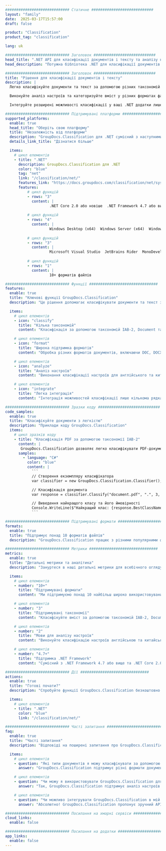 ```yaml
---
############################# Статичне ############################
layout: "family"
date:  2025-03-17T15:57:00
draft: false

product: "Classification"
product_tag: "classification"

lang: uk

############################# Заголовок ############################
head_title: ".NET API для класифікації документів і тексту та аналізу настроїв"
head_description: "Потужна бібліотека .NET для класифікації документів і тексту з використанням таксономій IAB-2, Document та Sentiment. Підтримує кілька форматів файлів та мов."

############################# Заголовок ############################
title: "Рішення для класифікації документів і тексту"
description: |
  Легко класифікуйте документи та текст за допомогою різних таксономій з нашим .NET API.

  Виконуйте аналіз настроїв та категоризуйте вміст у різних форматах файлів та мовах.

  Інтегруйте розширені можливості класифікації у ваші .NET додатки лише кількома рядками коду.

############################# Підтримувані платформи ###############################
supported_platforms:
  enable: true
  head_title: "Оберіть свою платформу"
  title: "Незалежність від платформи"
  description: "GroupDocs.Classification для .NET сумісний з наступними операційними системами та фреймворками:"
  details_link_title: "Дізнатися більше"

  items:
    # цикл елементів
    - title: ".NET"
      description: GroupDocs.Classification для .NET
      color: "blue"
      tag: "net"
      link: "/classification/net/"
      features_link: "https://docs.groupdocs.com/classification/net/system-requirements/"
      features:
          # цикл функцій
          - rows: "3"
            content: |
                    .NET Core 2.0 або новіше  .NET Framework 4.7 або вище
      
          # цикл функцій
          - rows: "4"
            content: |
                    Windows Desktop (x64)  Windows Server (x64)  Windows Azure  Mac OS X x64 (10.12+)
      
          # цикл функцій
          - rows: "3"
            content: |
                    Microsoft Visual Studio  JetBrains Rider  MonoDevelop
      
          # цикл функцій
          - rows: "1"
            content: |
                    10+ форматів файлів

############################# Функції ###############################
features:
  enable: true
  title: "Ключові функції GroupDocs.Classification"
  description: "Це рішення допомагає класифікувати документи та текст за допомогою різних таксономій, виконувати аналіз настроїв та інтегрувати розширені можливості класифікації у ваші .NET додатки."

  items:
    # цикл елементів
    - icon: "classify"
      title: "Кілька таксономій"
      content: "Класифікація за допомогою таксономій IAB-2, Document та Sentiment."

    # цикл елементів
    - icon: "format"
      title: "Широка підтримка форматів"
      content: "Обробка різних форматів документів, включаючи DOC, DOCX, PDF та інші."

    # цикл елементів
    - icon: "analyze"
      title: "Аналіз настроїв"
      content: "Виконання класифікації настроїв для англійського та китайського тексту."

    # цикл елементів
    - icon: "integrate"
      title: "Легка інтеграція"
      content: "Інтеграція можливостей класифікації лише кількома рядками коду."

############################# Зразки коду ############################
code_samples:
  enable: true
  title: "Класифікуйте документи з легкістю"
  description: "Приклади коду GroupDocs.Classification"
  items:
    # цикл зразків коду
    - title: "Класифікація PDF за допомогою таксономії IAB-2"
      content: |
       GroupDocs.Classification дозволяє легко класифікувати PDF-документи за допомогою таксономії IAB-2. Просто вкажіть шлях до документа, бажану кількість результатів та тип таксономії, щоб отримати результати класифікації.
      samples:
        - language: "C#"
          color: "blue"
          content: |
            ```
            // Створення екземпляру класифікатора
            var classifier = new GroupDocs.Classification.Classifier();

            // Класифікація документа
            var response = classifier.Classify("document.pdf", ".", 3, Taxonomy.Iab2);

            // Виведення найкращого класу та його ймовірності
            Console.WriteLine($"Найкращий клас: {response.BestClassName}, Ймовірність: {response.BestClassProbability}");
            ```

############################# Підтримувані формати ###############################
formats:
  enable: true
  title: "Підтримує понад 10 форматів файлів"
  description: "GroupDocs.Classification працює з різними популярними форматами документів"

############################# Метрики ###############################
metrics:
  enable: true
  title: "Детальні метрики та аналітика"
  description: "Зануртеся в наші детальні метрики для всебічного огляду нашої продуктивності та зростання."

  items:
    # цикл елементів
    - number: "10+"
      title: "Підтримувані формати"
      content: "Ми підтримуємо понад 10 найбільш широко використовуваних форматів документів."

    # цикл елементів
    - number: "3"
      title: "Підтримувані таксономії"
      content: "Класифікуйте вміст за допомогою таксономій IAB-2, Document та Sentiment."

    # цикл елементів
    - number: "2"
      title: "Мови для аналізу настроїв"
      content: "Виконуйте класифікацію настроїв англійською та китайською мовами."

    # цикл елементів
    - number: "4.7+"
      title: "Підтримка .NET Framework"
      content: "Сумісний з .NET Framework 4.7 або вище та .NET Core 2.0 або новіше."

############################# Дії ###############################
actions:
  enable: true
  title: "Готові почати?"
  description: "Спробуйте функції GroupDocs.Classification безкоштовно на вашій платформі."

  items:
    # цикл елементів
    - title: ".NET"
      color: "blue"
      link: "/classification/net/"

############################# Часті запитання ###############################
faq:
  enable: true
  title: "Часті запитання"
  description: "Відповіді на поширені запитання про GroupDocs.Classification."

  items:
    # цикл елементів
    - question: "Які типи документів я можу класифікувати за допомогою GroupDocs.Classification?"
      answer: "GroupDocs.Classification підтримує різні формати документів, включаючи Microsoft Word (DOC, DOCX, RTF), OpenOffice (ODT), PDF та звичайні текстові файли (TXT)."

    # цикл елементів
    - question: "Чи можу я використовувати GroupDocs.Classification для аналізу настроїв?"
      answer: "Так, GroupDocs.Classification підтримує аналіз настроїв як для англійського, так і для китайського тексту, дозволяючи визначати настрій документів або текстових фрагментів."

    # цикл елементів
    - question: "Чи можливо інтегрувати GroupDocs.Classification в мій існуючий .NET додаток?"
      answer: "Абсолютно! GroupDocs.Classification пропонує зручний API, який можна легко інтегрувати у ваші .NET додатки лише кількома рядками коду. Він розроблений для безперебійної роботи з вашими існуючими робочими процесами."

############################# Посилання на хмарні сервіси ###############################
cloud_links:
  enable: false

############################# Посилання на додатки ###############################
app_links:
  enable: false
---
```

